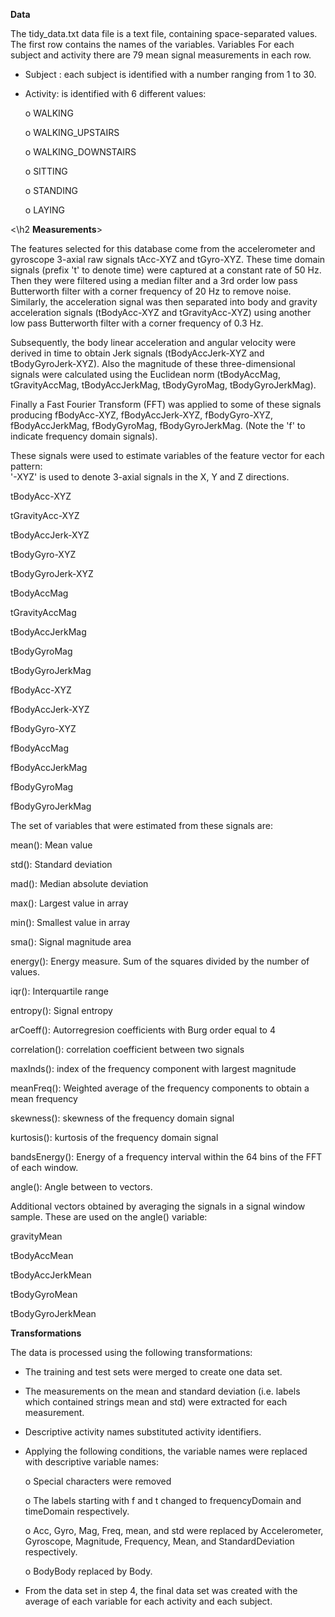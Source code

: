 **Data**


The tidy_data.txt data file is a text file, containing space-separated values.
The first row contains the names of the variables.
Variables 
For each subject and activity there are 79 mean signal measurements in each row.
-	Subject : each subject is identified with a number ranging from 1 to 30.
-	Activity: is identified with 6 different values:

    o	WALKING
    
    o	WALKING_UPSTAIRS
    
    o	WALKING_DOWNSTAIRS
    
    o	SITTING
    
    o	STANDING
    
    o	LAYING
    
    
<\h2 **Measurements**>

The features selected for this database come from the accelerometer and gyroscope 3-axial raw signals tAcc-XYZ and tGyro-XYZ. These time domain signals (prefix 't' to denote time) were captured at a constant rate of 50 Hz. Then they were filtered using a median filter and a 3rd order low pass Butterworth filter with a corner frequency of 20 Hz to remove noise. Similarly, the acceleration signal was then separated into body and gravity acceleration signals (tBodyAcc-XYZ and tGravityAcc-XYZ) using another low pass Butterworth filter with a corner frequency of 0.3 Hz. 

Subsequently, the body linear acceleration and angular velocity were derived in time to obtain Jerk signals (tBodyAccJerk-XYZ and tBodyGyroJerk-XYZ). Also the magnitude of these three-dimensional signals were calculated using the Euclidean norm (tBodyAccMag, tGravityAccMag, tBodyAccJerkMag, tBodyGyroMag, tBodyGyroJerkMag). 

Finally a Fast Fourier Transform (FFT) was applied to some of these signals producing fBodyAcc-XYZ, fBodyAccJerk-XYZ, fBodyGyro-XYZ, fBodyAccJerkMag, fBodyGyroMag, fBodyGyroJerkMag. (Note the 'f' to indicate frequency domain signals). 

These signals were used to estimate variables of the feature vector for each pattern:  
'-XYZ' is used to denote 3-axial signals in the X, Y and Z directions.

tBodyAcc-XYZ

tGravityAcc-XYZ

tBodyAccJerk-XYZ

tBodyGyro-XYZ

tBodyGyroJerk-XYZ

tBodyAccMag

tGravityAccMag

tBodyAccJerkMag

tBodyGyroMag

tBodyGyroJerkMag

fBodyAcc-XYZ

fBodyAccJerk-XYZ

fBodyGyro-XYZ

fBodyAccMag

fBodyAccJerkMag

fBodyGyroMag

fBodyGyroJerkMag

The set of variables that were estimated from these signals are: 

mean(): Mean value

std(): Standard deviation

mad(): Median absolute deviation 

max(): Largest value in array

min(): Smallest value in array

sma(): Signal magnitude area

energy(): Energy measure. Sum of the squares divided by the number of values. 

iqr(): Interquartile range 

entropy(): Signal entropy

arCoeff(): Autorregresion coefficients with Burg order equal to 4

correlation(): correlation coefficient between two signals

maxInds(): index of the frequency component with largest magnitude

meanFreq(): Weighted average of the frequency components to obtain a mean frequency

skewness(): skewness of the frequency domain signal 

kurtosis(): kurtosis of the frequency domain signal 

bandsEnergy(): Energy of a frequency interval within the 64 bins of the FFT of each window.

angle(): Angle between to vectors.

Additional vectors obtained by averaging the signals in a signal window sample. These are used on the angle() variable:

gravityMean

tBodyAccMean

tBodyAccJerkMean

tBodyGyroMean

tBodyGyroJerkMean

**Transformations**

The data is processed using the following transformations:
-	The training and test sets were merged to create one data set.
- The measurements on the mean and standard deviation (i.e. labels which contained strings mean and std) were extracted for each measurement.
- Descriptive activity names substituted activity identifiers.
- Applying the following conditions, the variable names were replaced with descriptive variable names:

    o	Special characters were removed
    
    o	The labels starting with f and t changed to frequencyDomain and timeDomain respectively.
    
    o	Acc, Gyro, Mag, Freq, mean, and std were replaced by Accelerometer, Gyroscope, Magnitude, Frequency, Mean, and StandardDeviation respectively.
    
    o	BodyBody replaced by Body.
    
-	From the data set in step 4, the final data set was created with the average of each variable for each activity and each subject.


